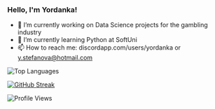 ### Hello, I'm Yordanka!

- 🔭 I’m currently working on Data Science projects for the gambling industry
- 🌱 I’m currently learning Python at SoftUni
- 📫 How to reach me: discordapp.com/users/yordanka or y.stefanova@hotmail.com


![Top Languages](https://github-readme-stats.vercel.app/api/top-langs/?username=ystefanova5&layout=compact&hide_border=true)

[![GitHub Streak](https://github-readme-streak-stats.herokuapp.com?user=ystefanova5)](https://git.io/streak-stats)

![Profile Views](https://komarev.com/ghpvc/?username=ystefanova5&label=Profile%20views&color=0e75b6&style=flat)
